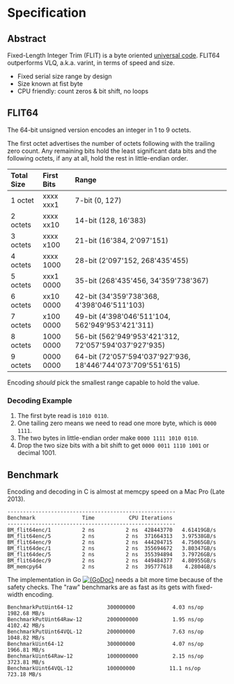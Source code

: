 # Specification

## Abstract

Fixed-Length Integer Trim (FLIT) is a byte oriented
[universal code](https://en.wikipedia.org/wiki/Universal_code_%28data_compression%29).
FLIT64 outperforms VLQ, a.k.a. varint, in terms of speed and size.

* Fixed serial size range by design
* Size known at fist byte
* CPU friendly: count zeros & bit shift, no loops



## FLIT64

The 64-bit unsigned version encodes an integer in 1 to 9 octets.

The first octet advertises the number of octets following with the trailing
zero count. Any remaining bits hold the least significant data bits and the
following octets, if any at all, hold the rest in little-endian order.

| Total Size | First Bits | Range                                                       |
|:-----------|:-----------|:------------------------------------------------------------|
| 1 octet    | xxxx xxx1  |  7-bit (0, 127)                                             |
| 2 octets   | xxxx xx10  | 14-bit (128, 16'383)                                        |
| 3 octets   | xxxx x100  | 21-bit (16'384, 2'097'151)                                  |
| 4 octets   | xxxx 1000  | 28-bit (2'097'152, 268'435'455)                             |
| 5 octets   | xxx1 0000  | 35-bit (268'435'456, 34'359'738'367)                        |
| 6 octets   | xx10 0000  | 42-bit (34'359'738'368, 4'398'046'511'103)                  |
| 7 octets   | x100 0000  | 49-bit (4'398'046'511'104, 562'949'953'421'311)             |
| 8 octets   | 1000 0000  | 56-bit (562'949'953'421'312, 72'057'594'037'927'935)        |
| 9 octets   | 0000 0000  | 64-bit (72'057'594'037'927'936, 18'446'744'073'709'551'615) |

Encoding *should* pick the smallest range capable to hold the value.


### Decoding Example

1. The first byte read is `1010 0110`.
2. One tailing zero means we need to read one more byte, which is `0000 1111`.
3. The two bytes in little-endian order make `0000 1111 1010 0110`.
4. Drop the two size bits with a bit shift to get `0000 0011 1110 1001` or decimal 1001.



## Benchmark

Encoding and decoding in C is almost at memcpy speed on a Mac Pro (Late 2013).

```
------------------------------------------------------
Benchmark               Time           CPU Iterations
------------------------------------------------------
BM_flit64enc/1          2 ns          2 ns  428443770   4.61419GB/s
BM_flit64enc/5          2 ns          2 ns  371664313   3.97538GB/s
BM_flit64enc/9          2 ns          2 ns  444204715   4.75065GB/s
BM_flit64dec/1          2 ns          2 ns  355694672   3.80347GB/s
BM_flit64dec/5          2 ns          2 ns  355394894   3.79726GB/s
BM_flit64dec/9          2 ns          2 ns  449484377   4.80955GB/s
BM_memcpy64             2 ns          2 ns  395777618    4.2804GB/s
```

The implementation in Go
[![(GoDoc)](https://godoc.org/github.com/pascaldekloe/flit?status.svg)](https://godoc.org/github.com/pascaldekloe/flit)
needs a bit more time because of the safety checks. The "raw" benchmarks are as fast
as its gets with fixed-width encoding.


```
BenchmarkPutUint64-12       	300000000	         4.03 ns/op	1982.68 MB/s
BenchmarkPutUint64Raw-12    	2000000000	         1.95 ns/op	4102.42 MB/s
BenchmarkPutUint64VQL-12    	200000000	         7.63 ns/op	1048.82 MB/s
BenchmarkUint64-12          	300000000	         4.07 ns/op	1966.81 MB/s
BenchmarkUint64Raw-12       	1000000000	         2.15 ns/op	3723.81 MB/s
BenchmarkUint64VQL-12       	100000000	        11.1 ns/op	 723.18 MB/s
```
